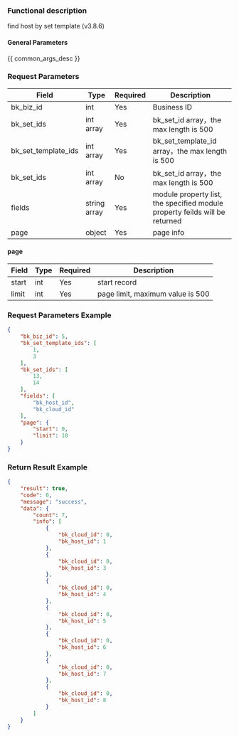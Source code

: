 ### Functional description

find host by set template (v3.8.6)

#### General Parameters

{{ common_args_desc }}

### Request Parameters

| Field               | Type   | Required | Description           |
| ------------------- | ------ | -------- | --------------------- |
| bk_biz_id           | int    | Yes      | Business ID           |
| bk_set_ids  | int array  | Yes     | bk_set_id array，the max length is 500 |
| bk_set_template_ids  | int array  | Yes     |  bk_set_template_id array，the max length is 500 |
| bk_set_ids  | int array  | No     |  bk_set_id array，the max length is 500 |
| fields  |  string array   | Yes     | module property list, the specified module property feilds will be returned |
| page                | object | Yes       | page info             |

#### page

| Field | Type   | Required | Description                                       |
| ----- | ------ | -------- | ------------------------------------------------- |
| start | int    | Yes       | start record                                      |
| limit | int    | Yes       | page limit, maximum value is 500                 |

### Request Parameters Example

```json
{
    "bk_biz_id": 5,
    "bk_set_template_ids": [
        1,
        3
    ],
    "bk_set_ids": [
        13,
        14
    ],
    "fields": [
        "bk_host_id",
        "bk_cloud_id"
    ],
    "page": {
        "start": 0,
        "limit": 10
    }
}
```

### Return Result Example

```json
{
    "result": true,
    "code": 0,
    "message": "success",
    "data": {
        "count": 7,
        "info": [
            {
                "bk_cloud_id": 0,
                "bk_host_id": 1
            },
            {
                "bk_cloud_id": 0,
                "bk_host_id": 3
            },
            {
                "bk_cloud_id": 0,
                "bk_host_id": 4
            },
            {
                "bk_cloud_id": 0,
                "bk_host_id": 5
            },
            {
                "bk_cloud_id": 0,
                "bk_host_id": 6
            },
            {
                "bk_cloud_id": 0,
                "bk_host_id": 7
            },
            {
                "bk_cloud_id": 0,
                "bk_host_id": 8
            }
        ]
    }
}
```
